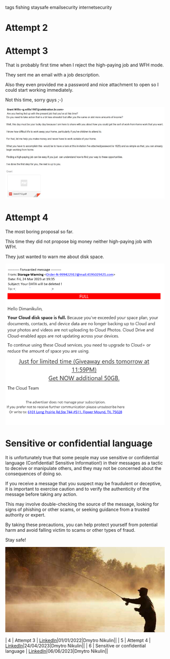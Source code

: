
tags
fishing staysafe emailsecurity internetsecurity

# Attempt 2

# Attempt 3

That is probably first time when I reject the high-paying job and WFH mode.

They sent me an email with a job description.

Also they even provided me a password and nice attachment to open so I could start working immediately.

Not this time, sorry guys ;-)

<img src="./Images/fishing04.jpg" alt="fishing 04" />

# Attempt 4

The most boring proposal so far.

This time they did not propose big money neither high-paying job with WFH.

They just wanted to warn me about disk space.

<img src="./Images/fishing05.jpg" alt="fishing 05" />

# Sensitive or confidential language

It is unfortunately true that some people may use sensitive or confidential language (Confidential! Sensitive Information!) in their messages as a tactic to deceive or manipulate others, and they may not be concerned about the consequences of doing so.

If you receive a message that you suspect may be fraudulent or deceptive, it is important to exercise caution and to verify the authenticity of the message before taking any action.

This may involve double-checking the source of the message, looking for signs of phishing or other scams, or seeking guidance from a trusted authority or expert.

By taking these precautions, you can help protect yourself from potential harm and avoid falling victim to scams or other types of fraud.

Stay safe!

<img src="./Images/fishing06.jpg" alt="fishing 06" />

| 4 | Attempt 3 | [LinkedIn](https://www.linkedin.com/posts/dimanikulin_that-is-probably-first-time-when-i-reject-activity-6885883352952438784-CEq-?utm_source=share&utm_medium=member_desktop)|01/01/2022|Dmytro Nikulin||
| 5 | Attempt 4 | [LinkedIn](https://www.linkedin.com/posts/dimanikulin_fishing-activity-7054716495364300801-_-1z?utm_source=share&utm_medium=member_desktop)|24/04/2023|Dmytro Nikulin||
| 6 | Sensitive or confidential language | [LinkedIn](https://www.linkedin.com/posts/dimanikulin_staysafe-fishing-activity-7071738520201027584-TmuQ?utm_source=share&utm_medium=member_desktop)|06/06/2023|Dmytro Nikulin||
